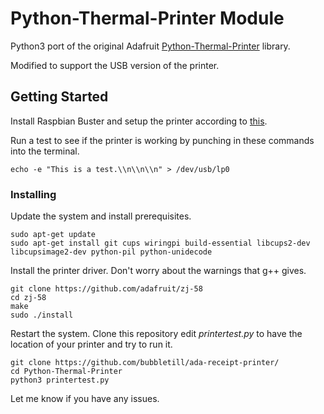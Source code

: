 # Python-Thermal-Printer Module

Python3 port of the original Adafruit [Python-Thermal-Printer](https://github.com/adafruit/Python-Thermal-Printer) library.

Modified to support the USB version of the printer. 

## Getting Started

Install Raspbian Buster and setup the printer according to [this](https://learn.adafruit.com/networked-thermal-printer-using-cups-and-raspberry-pi/connect-and-configure-printer).

Run a test to see if the printer is working by punching in these commands into the terminal.

``` shell
echo -e "This is a test.\\n\\n\\n" > /dev/usb/lp0
```

### Installing

Update the system and install prerequisites.

``` shell
sudo apt-get update
sudo apt-get install git cups wiringpi build-essential libcups2-dev libcupsimage2-dev python-pil python-unidecode
```

Install the printer driver. Don't worry about the warnings that g++ gives.

``` shell
git clone https://github.com/adafruit/zj-58
cd zj-58
make
sudo ./install
```

Restart the system. Clone this repository edit *printertest.py* to have the location of your printer and try to run it.

``` shell
git clone https://github.com/bubbletill/ada-receipt-printer/
cd Python-Thermal-Printer
python3 printertest.py
```

Let me know if you have any issues.
